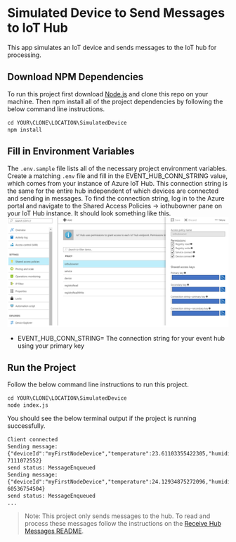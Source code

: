 # Simulated Device to Send Messages to IoT Hub

This app simulates an IoT device and sends messages to the IoT hub for processing.

## Download NPM Dependencies

To run this project first download [Node.js](https://nodejs.org/en/) and clone this repo on your machine. Then npm install all of the project dependencies by following the below command line instructions.

```terminal
cd YOUR\CLONE\LOCATION\SimulatedDevice
npm install
```

## Fill in Environment Variables

The `.env.sample` file lists all of the necessary project environment variables. Create a matching `.env` file and fill in the EVENT_HUB_CONN_STRING value, which comes from your instance of Azure IoT Hub. This connection string is the same for the entire hub independent of which devices are connected and sending in messages. To find the connection string, log in to the Azure portal and navigate to the Shared Access Policies -> iothubowner pane on your IoT Hub instance. It should look something like this.
![Event Hub](../images/EventHubConnString.PNG)

- EVENT_HUB_CONN_STRING= The connection string for your event hub using your primary key

## Run the Project

Follow the below command line instructions to run this project.

```terminal
cd YOUR\CLONE\LOCATION\SimulatedDevice
node index.js
```

You should see the below terminal output if the project is running successfully.

```terminal
Client connected
Sending message: {"deviceId":"myFirstNodeDevice","temperature":23.61103355422305,"humidity":66.3049
7111072552}
send status: MessageEnqueued
Sending message: {"deviceId":"myFirstNodeDevice","temperature":24.12934875272096,"humidity":61.0394
60536754504}
send status: MessageEnqueued
...
```

> Note: This project only sends messages to the hub. To read and process these messages follow the instructions on the [Receive Hub Messages README](https://github.com/jcocchi/IoTPlantWatering/tree/master/ReceiveHubMessages).
